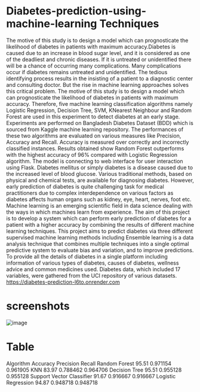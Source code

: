 # Diabetes-prediction-using-machine-learning Techniques
 The motive of this study is to design a model which can prognosticate the likelihood of diabetes in patients with maximum accuracy.Diabetes is caused due to an increase in blood sugar level, and it is considered as one of the deadliest and chronic diseases. If it is untreated or unidentified there will be a chance of occurring many complications. Many complications occur if diabetes remains untreated and unidentified. The tedious identifying process results in the insisting of a patient to a diagnostic center and consulting doctor. But the rise in machine learning approaches solves
this critical problem. The motive of this study is to design a model which can prognosticate the likelihood of diabetes in patients with maximum accuracy. Therefore, five machine
learning classification algorithms namely Logistic Regression, Decision Tree, SVM, KNearest Neighbour and Random Forest are used in this experiment to detect diabetes at an early stage. Experiments are performed on Bangladesh Diabetes Dataset (BDD) which is sourced from Kaggle machine learning repository. The performances of these two algorithms are evaluated on various measures like Precision, Accuracy and Recall. Accuracy is measured over correctly and incorrectly classified instances. Results obtained show Random Forest outperforms with the highest accuracy of 96% compared with Logistic Regression algorithm. The model is connecting to web interface for user interaction using Flask. Diabetes mellitus or simply diabetes is a disease caused due to the increased level of blood glucose. Various traditional methods, based on physical and chemical tests, are available for diagnosing diabetes. However, early prediction of diabetes is quite challenging task for medical practitioners due to complex interdependence on various factors as diabetes affects human organs such as kidney, eye, heart, nerves, foot etc. Machine learning is an emerging scientific field in data science dealing with the ways in which machines learn from experience. The aim of this project is to develop a system which can perform early prediction of diabetes for a patient with a higher accuracy by combining the results of different machine learning techniques. This project aims to predict diabetes via three different supervised machine learning methods including Ensemble learning is a data analysis technique that combines multiple techniques into a single optimal predictive system to evaluate bias and variation, and to improve predictions. To provide all the details of diabetes in a single platform including information of various types of diabetes, causes of diabetes, wellness advice and common medicines used. Diabetes data, which included 17 variables, were gathered from the UCI repository of various datasets.
https://diabetes-prediction-l6to.onrender.com


# screenshots
![image](https://github.com/omkarkshet/diabetes-prediction-using-machine-learning/assets/91118938/4ca4fc99-f9f4-4314-b39e-70172a18b63c)
# Table
Algorithm	Accuracy	Precision	Recall
Random Forest	95.51	0.971154	0.961905
KNN	83.97	0.788462	0.964706
Decision Tree	95.51	0.955128	0.955128
Support Vector Classifier	91.67	0.916667	0.916667
Logistic Regression	94.87	0.948718	0.948718

